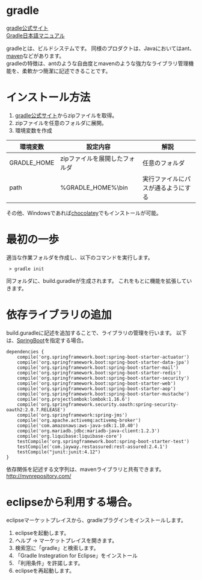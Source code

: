 # gradle

[gradle公式サイト](http://gradle.org/)  
[Gradle日本語マニュアル](http://gradle.monochromeroad.com/docs/)

gradleとは、ビルドシステムです。
同様のプロダクトは、Javaにおいてはant、[maven](https://github.com/snjxnksm/practice/wiki/maven)などがあります。  
gradleの特徴は、antのような自由度とmavenのような強力なライブラリ管理機能を、柔軟かつ簡潔に記述できることです。


# インストール方法

1. [gradle公式サイト](http://gradle.org/)からzipファイルを取得。
2. zipファイルを任意のフォルダに展開。  
3. 環境変数を作成  

|環境変数|設定内容|解説|
|---|---|---|
|GRADLE_HOME|zipファイルを展開したフォルダ|任意のフォルダ|
|path|%GRADLE_HOME%\bin|実行ファイルにパスが通るようにする|

その他、Windowsであれば[chocolatey](https://github.com/snjxnksm/practice/wiki/Chocolatey)でもインストールが可能。  

# 最初の一歩

適当な作業フォルダを作成し、以下のコマンドを実行します。
~~~
 > gradle init
~~~
同フォルダに、build.guradleが生成されます。
これをもとに機能を拡張していきます。

# 依存ライブラリの追加

build.guradleに記述を追加することで、ライブラリの管理を行います。
以下は、[SpringBoot](../springboot/readme.md)を指定する場合。
~~~
dependencies {
    compile('org.springframework.boot:spring-boot-starter-actuator')
    compile('org.springframework.boot:spring-boot-starter-data-jpa')
    compile('org.springframework.boot:spring-boot-starter-mail')
    compile('org.springframework.boot:spring-boot-starter-redis')
    compile('org.springframework.boot:spring-boot-starter-security')
    compile('org.springframework.boot:spring-boot-starter-web')
    compile('org.springframework.boot:spring-boot-starter-aop')
    compile('org.springframework.boot:spring-boot-starter-mustache')
    compile('org.projectlombok:lombok:1.16.6')
    compile('org.springframework.security.oauth:spring-security-oauth2:2.0.7.RELEASE')
    compile('org.springframework:spring-jms')
    compile('org.apache.activemq:activemq-broker')
    compile('com.amazonaws:aws-java-sdk:1.10.40')
    compile('org.mariadb.jdbc:mariadb-java-client:1.2.3')
    compile('org.liquibase:liquibase-core')
    testCompile('org.springframework.boot:spring-boot-starter-test')
    testCompile('com.jayway.restassured:rest-assured:2.4.1')
    testCompile("junit:junit:4.12")
}
~~~
依存関係を記述する文字列は、mavenライブラリと共有できます。
http://mvnrepository.com/


# eclipseから利用する場合。

eclipseマーケットプレイスから、gradleプラグインをインストールします。

1. eclipseを起動します。
2. ヘルプ → マーケットプレイスを開きます。
3. 検索窓に「gradle」と検索します。
4. 「Gradle Instegration for Eclipse」をインストール
5. 「利用条件」を許諾します。
6. eclipseを再起動します。
